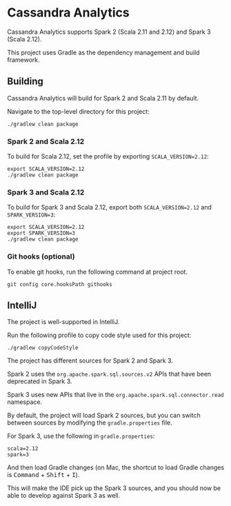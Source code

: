 # Cassandra Analytics

Cassandra Analytics supports Spark 2 (Scala 2.11 and 2.12) and Spark 3 (Scala 2.12).

This project uses Gradle as the dependency management and build framework.

## Building

Cassandra Analytics will build for Spark 2 and Scala 2.11 by default.

Navigate to the top-level directory for this project:

```shell
./gradlew clean package
```

### Spark 2 and Scala 2.12

To build for Scala 2.12, set the profile by exporting `SCALA_VERSION=2.12`:

```shell
export SCALA_VERSION=2.12
./gradlew clean package
```

### Spark 3 and Scala 2.12

To build for Spark 3 and Scala 2.12, export both `SCALA_VERSION=2.12` and `SPARK_VERSION=3`:

```shell
export SCALA_VERSION=2.12
export SPARK_VERSION=3
./gradlew clean package
```

### Git hooks (optional)

To enable git hooks, run the following command at project root. 

```shell
git config core.hooksPath githooks
```

## IntelliJ

The project is well-supported in IntelliJ.

Run the following profile to copy code style used for this project:

```shell
./gradlew copyCodeStyle
```

The project has different sources for Spark 2 and Spark 3.

Spark 2 uses the `org.apache.spark.sql.sources.v2` APIs that have been deprecated in Spark 3.

Spark 3 uses new APIs that live in the `org.apache.spark.sql.connector.read` namespace.

By default, the project will load Spark 2 sources, but you can switch between sources by modifying the `gradle.properties` file.

For Spark 3, use the following in `gradle.properties`:

```properties
scala=2.12
spark=3
```

And then load Gradle changes (on Mac, the shortcut to load Gradle changes is <kbd>Command</kbd> + <kbd>Shift</kbd> + <kbd>I</kbd>).

This will make the IDE pick up the Spark 3 sources, and you should now be able to develop against Spark 3 as well.
